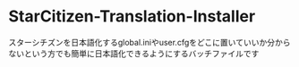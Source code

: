 # StarCitizen-Translation-Installer
スターシチズンを日本語化するglobal.iniやuser.cfgをどこに置いていいか分からないという方でも簡単に日本語化できるようにするバッチファイルです
